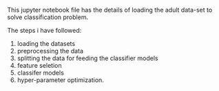  This jupyter notebook file has the details of loading the adult data-set to solve classification problem.
 
The steps i have followed:
1. loading the datasets
2. preprocessing the data
3. splitting the data for feeding the classifier models
4. feature seletion
5. classifer models
6. hyper-parameter optimization.
